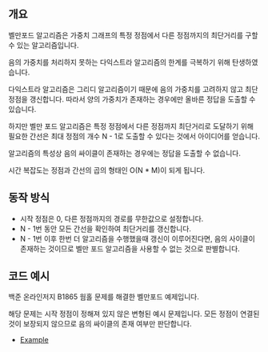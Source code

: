 ## 개요

벨만포드 알고리즘은 가중치 그래프의 특정 정점에서 다른 정점까지의 최단거리를 구할 수 있는 알고리즘입니다.

음의 가중치를 처리하지 못하는 다익스트라 알고리즘의 한계를 극복하기 위해 탄생하였습니다. 

다익스트라 알고리즘은 그리디 알고리즘이기 때문에 음의 가중치를 고려하지 않고 최단 정점을 갱신합니다. 
따라서 양의 가중치가 존재하는 경우에만 올바른 정답을 도출할 수 있습니다.

하지만 벨만 포드 알고리즘은 특정 정점에서 다른 정점까지 최단거리로 도달하기 위해 필요한 간선은 최대 정점의 개수 N - 1로 도출할 수 있다는 것에서 아이디어를 얻습니다.

알고리즘의 특성상 음의 싸이클이 존재하는 경우에는 정답을 도출할 수 없습니다.

시간 복잡도는 정점과 간선의 곱의 형태인 O(N * M)이 되게 됩니다.

## 동작 방식

- 시작 정점은 0, 다른 정점까지의 경로를 무한값으로 설정합니다.
- N - 1번 동안 모든 간선을 확인하여 최단거리를 갱신합니다.
- N - 1번 이후 한번 더 알고리즘을 수행했을때 갱신이 이루어진다면, 음의 사이클이 존재하는 것이므로 벨만 포드 알고리즘을 사용할 수 없는 것으로 판별합니다.

## 코드 예시

백준 온라인저지 B1865 웜홀 문제를 해결한 벨만포드 예제입니다.

해당 문제는 시작 정점이 정해져 있지 않은 변형된 예시 문제입니다. 모든 정점이 연결된 것이 보장되지 않으므로 음의 싸이클의 존재 여부만 판단합니다.

- [Example](B1865.java)
